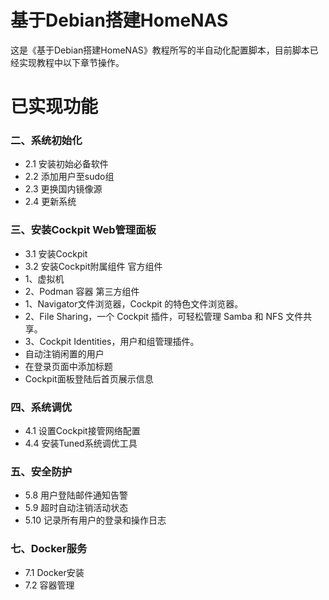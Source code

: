 # 基于Debian搭建HomeNAS
这是《基于Debian搭建HomeNAS》教程所写的半自动化配置脚本，目前脚本已经实现教程中以下章节操作。
# 已实现功能
### 二、系统初始化
- 2.1 安装初始必备软件
- 2.2 添加用户至sudo组
- 2.3 更换国内镜像源
- 2.4 更新系统
### 三、安装Cockpit Web管理面板
- 3.1 安装Cockpit
- 3.2 安装Cockpit附属组件
官方组件
- 1、虚拟机
- 2、Podman 容器
第三方组件
- 1、Navigator文件浏览器，Cockpit 的特色文件浏览器。
- 2、File Sharing，一个 Cockpit 插件，可轻松管理 Samba 和 NFS 文件共享。
- 3、Cockpit Identities，用户和组管理插件。
- 自动注销闲置的用户
- 在登录页面中添加标题
- Cockpit面板登陆后首页展示信息
### 四、系统调优
- 4.1 设置Cockpit接管网络配置
- 4.4 安装Tuned系统调优工具
### 五、安全防护
- 5.8 用户登陆邮件通知告警
- 5.9 超时自动注销活动状态
- 5.10 记录所有用户的登录和操作日志
### 七、Docker服务
- 7.1 Docker安装
- 7.2 容器管理






